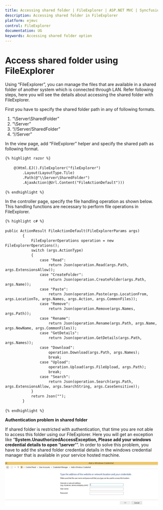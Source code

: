 ```yaml
---
title: Accessing shared folder | FileExplorer | ASP.NET MVC | Syncfusion
description: Accessing shared folder in FileExplorer
platform: ejmvc
control: FileExplorer
documentation: UG
keywords: Accessing shared folder option
---
```


# Access shared folder using FileExplorer

Using “FileExplorer”, you can manage the files that are available in a shared folder of another system which is connected through LAN. Refer following steps, here you will see the details about accessing the shared folder with FileExplorer. 

First you have to specify the shared folder path in any of following formats.

1. “\\Server\SharedFolder”
2. “\\Server”
3. “//Server/SharedFolder”
4. “//Server”

In the view page, add “FileExplorer” helper and specify the shared path as following format.


    {% highlight razor %}

        @(Html.EJ().FileExplorer("fileExplorer")
            .Layout(LayoutType.Tile)
            .Path(@"\\Server\SharedFolder")
            .AjaxAction(@Url.Content("FileActionDefault")))

    {% endhighlight %}

In the controller page, specify the file handling operation as shown below. This handling functions are necessary to perform file operations in FileExplorer.

    {% highlight c# %}

    public ActionResult FileActionDefault(FileExplorerParams args)
            {
                FileExplorerOperations operation = new FileExplorerOperations();
                switch (args.ActionType)
                {
                    case "Read":
                        return Json(operation.Read(args.Path, args.ExtensionsAllow));
                    case "CreateFolder":
                        return Json(operation.CreateFolder(args.Path, args.Name));
                    case "Paste":
                        return Json(operation.Paste(args.LocationFrom, args.LocationTo, args.Names, args.Action, args.CommonFiles));
                    case "Remove":
                        return Json(operation.Remove(args.Names, args.Path));
                    case "Rename":
                        return Json(operation.Rename(args.Path, args.Name, args.NewName, args.CommonFiles));
                    case "GetDetails":
                        return Json(operation.GetDetails(args.Path, args.Names));
                    case "Download":
                        operation.Download(args.Path, args.Names);
                        break;               
                    case "Upload":
                        operation.Upload(args.FileUpload, args.Path);
                        break;
                    case "Search":
                        return Json(operation.Search(args.Path, args.ExtensionsAllow, args.SearchString, args.CaseSensitive));
                }
                return Json("");
            }

    {% endhighlight %}

**Authentication problem in shared folder**

If shared folder is restricted with authentication, that time you are not able to access this folder using our FileExplorer. Here you will get an exception like “**System.UnauthorizedAccessException, Please add your windows credential details to open '\\server\'**”. In order to solve this problem, you have to add the shared folder credential details in the windows credential manager that is available in your service hosted machine.

![](Accessingsharedfolder_images/Accessingsharedfolder_img1.jpeg)

